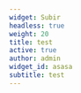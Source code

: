 ```yaml
---
widget: Subir
headless: true
weight: 20
title: test
active: true
author: admin
widget_id: asasa
subtitle: test
---
```

